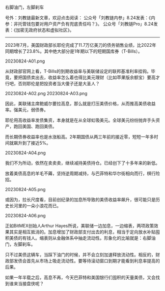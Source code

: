 
右脚油门，左脚刹车

号外：刘教链最新文章，欢迎点击阅读：
公众号「刘教链内参」8.24发表：《内参：非托管钱包要对用户资产负有兜底责任吗？》。
公众号「刘教链Pro」8.24发表：《加密无政府状态和虚拟社区》。

* * *

2023年7月，美国财政部长耶伦完成了11.7万亿美刀的债务销售业绩，比2022年同期增长了23.8%。其中绝大部分是1年期以下的短期国库券（T-Bills）。

20230824-A01.png

从财政部官网上看，T-Bills的到期收益率与美联储设定的联邦基准利率挂钩。毕竟，要把国债卖出去，收益率怎么着也得比美元理财（比如苹果版余额宝）要高才行吧，否则耶伦是把投资者当大傻子还是大圣人？

20230824-A02.png
20230824-A03.png

因此，美联储主席鲍威尔要拉高息，那么就是打压美债价格，从而推高美债收益率。强美元，弱债券。

耶伦用高收益率发债集资，本身就是在从全球虹吸美元。全球美元纷纷抛弃手头资产，跑回美国、跑回美债。

而长期债券收益率也是水涨船高。2年期国债从两三年前的接近零，短短一年多时间就飙升到了接近5%。

20230824-A04.png

我们不为所动，依然在卖卖卖，继续减持美债持仓。已经创下了十多年来的新低。

放着美债高息的羊毛不薅，坚持逆周期减持，与巴菲特和华尔街相向而行，棋行险招。

20230824-A05.png

或因为，拉长尺度看，目前创纪录的加息所导致的美债收益率飙升，很可能只是历史长河里的一朵小浪花而已。

20230824-A06.png

正如BitMEX创始人Arthur Hayes所说，美联储一边加息，一边缩表，两项政策效果其实是相互抵消的。加息增加了财政部支付出去的利息，相当于定向放水补贴囤积美债的有钱人。缩表则从金融体系中抽走流动性。形象化的比喻就是：右脚油门，左脚刹车。

只不过美债这辆车，当踩下油门的时候，并不会立刻加速释放流动性。相反的，财政部发债会首先从市场上吸走流动性。要等待滚动窗口到期才能看到利息率提高的后果。

如果一年半载之后，高息不再，今天巴菲特和美国银行们囤积的天量美债，又会找到谁来当接盘侠呢？

